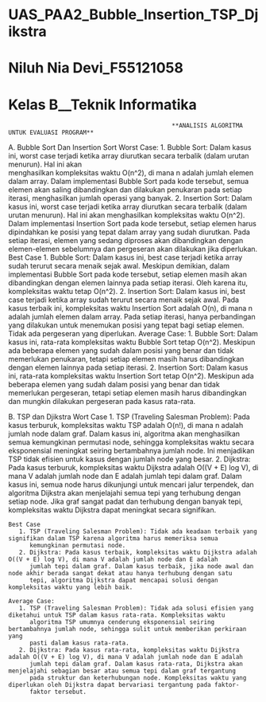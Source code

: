 # UAS_PAA2_Bubble_Insertion_TSP_Djikstra
# Niluh Nia Devi_F55121058
# Kelas B__Teknik Informatika
                                                  **ANALISIS ALGORITMA UNTUK EVALUASI PROGRAM**
  A. Bubble Sort Dan Insertion Sort
     Worst Case:
       1. Bubble Sort: Dalam kasus ini, worst case terjadi ketika array diurutkan secara terbalik (dalam urutan menurun). Hal ini akan    
           menghasilkan kompleksitas waktu O(n^2), di mana n adalah jumlah elemen dalam array. Dalam implementasi Bubble Sort pada kode 
           tersebut, semua elemen akan saling dibandingkan dan dilakukan penukaran pada setiap iterasi, menghasilkan jumlah operasi yang 
           banyak.
       2.  Insertion Sort: Dalam kasus ini, worst case terjadi ketika array diurutkan secara terbalik (dalam urutan menurun). Hal ini 
           akan menghasilkan kompleksitas waktu O(n^2). Dalam implementasi Insertion Sort pada kode tersebut, setiap elemen harus 
           dipindahkan ke posisi yang tepat dalam array yang sudah diurutkan. Pada setiap iterasi, elemen yang sedang diproses akan 
           dibandingkan dengan elemen-elemen sebelumnya dan pergeseran akan dilakukan jika diperlukan.
      Best Case
        1. Bubble Sort: Dalam kasus ini, best case terjadi ketika array sudah terurut secara menaik sejak awal. Meskipun demikian, dalam
           implementasi Bubble Sort pada kode tersebut, setiap elemen masih akan dibandingkan dengan elemen lainnya pada setiap iterasi. 
           Oleh karena itu, kompleksitas waktu tetap O(n^2).
        2. Insertion Sort: Dalam kasus ini, best case terjadi ketika array sudah terurut secara menaik sejak awal. Pada kasus terbaik 
           ini, kompleksitas waktu Insertion Sort adalah O(n), di mana n adalah jumlah elemen dalam array. Pada setiap iterasi, hanya 
           perbandingan yang dilakukan untuk menemukan posisi yang tepat bagi setiap elemen. Tidak ada pergeseran yang diperlukan.
      Average Case:
        1. Bubble Sort: Dalam kasus ini, rata-rata kompleksitas waktu Bubble Sort tetap O(n^2). Meskipun ada beberapa elemen yang sudah 
           dalam posisi yang benar dan tidak memerlukan penukaran, tetapi setiap elemen masih harus dibandingkan dengan elemen lainnya 
           pada setiap iterasi.
        2. Insertion Sort: Dalam kasus ini, rata-rata kompleksitas waktu Insertion Sort tetap O(n^2). Meskipun ada beberapa elemen yang 
           sudah dalam posisi yang benar dan tidak memerlukan pergeseran, tetapi setiap elemen masih harus dibandingkan dan mungkin 
           dilakukan pergeseran pada kasus rata-rata.
           
  B. TSP dan Djikstra
     Wort Case
       1. TSP (Traveling Salesman Problem): Pada kasus terburuk, kompleksitas waktu TSP adalah O(n!), di mana n adalah jumlah node dalam
          graf. Dalam kasus ini, algoritma akan menghasilkan semua kemungkinan permutasi node, sehingga kompleksitas waktu secara 
          eksponensial meningkat seiring bertambahnya jumlah node. Ini menjadikan TSP tidak efisien untuk kasus dengan jumlah node yang
          besar.
       2. Dijkstra: Pada kasus terburuk, kompleksitas waktu Dijkstra adalah O((V + E) log V), di mana V adalah jumlah node dan E adalah 
          jumlah tepi dalam graf. Dalam kasus ini, semua node harus dikunjungi untuk mencari jalur terpendek, dan algoritma Dijkstra akan 
          menjelajahi semua tepi yang terhubung dengan setiap node. Jika graf sangat padat dan terhubung dengan banyak tepi, kompleksitas 
          waktu Dijkstra dapat meningkat secara signifikan.
          
    Best Case
       1. TSP (Traveling Salesman Problem): Tidak ada keadaan terbaik yang signifikan dalam TSP karena algoritma harus memeriksa semua 
          kemungkinan permutasi node. 
       2. Dijkstra: Pada kasus terbaik, kompleksitas waktu Dijkstra adalah O((V + E) log V), di mana V adalah jumlah node dan E adalah 
          jumlah tepi dalam graf. Dalam kasus terbaik, jika node awal dan node akhir berada sangat dekat atau hanya terhubung dengan satu 
          tepi, algoritma Dijkstra dapat mencapai solusi dengan kompleksitas waktu yang lebih baik.
          
    Average Case:
       1. TSP (Traveling Salesman Problem): Tidak ada solusi efisien yang diketahui untuk TSP dalam kasus rata-rata. Kompleksitas waktu 
          algoritma TSP umumnya cenderung eksponensial seiring bertambahnya jumlah node, sehingga sulit untuk memberikan perkiraan yang 
          pasti dalam kasus rata-rata.
       2. Dijkstra: Pada kasus rata-rata, kompleksitas waktu Dijkstra adalah O((V + E) log V), di mana V adalah jumlah node dan E adalah 
          jumlah tepi dalam graf. Dalam kasus rata-rata, Dijkstra akan menjelajahi sebagian besar atau semua tepi dalam graf tergantung 
          pada struktur dan keterhubungan node. Kompleksitas waktu yang diperlukan oleh Dijkstra dapat bervariasi tergantung pada faktor-
          faktor tersebut.
